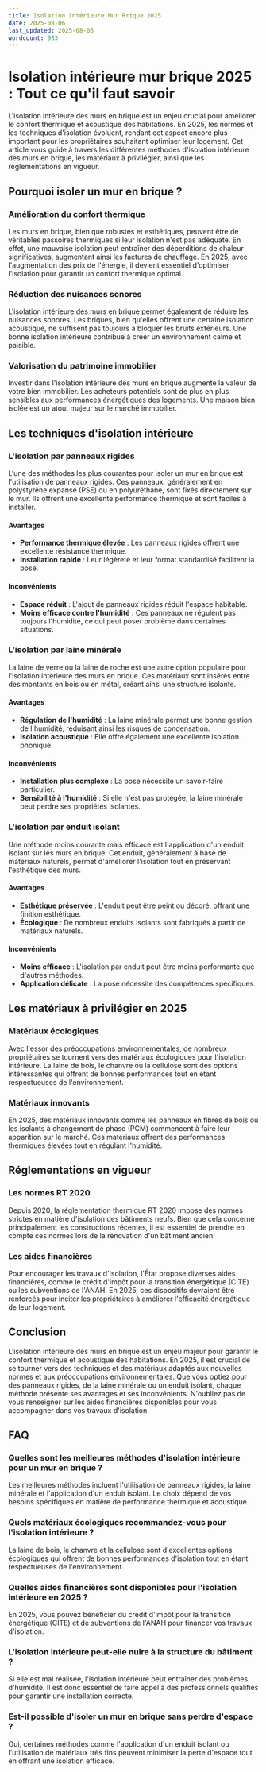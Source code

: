 ```yaml
---
title: Isolation Intérieure Mur Brique 2025
date: 2025-08-06
last_updated: 2025-08-06
wordcount: 983
---
```


# Isolation intérieure mur brique 2025 : Tout ce qu'il faut savoir

L'isolation intérieure des murs en brique est un enjeu crucial pour améliorer le confort thermique et acoustique des habitations. En 2025, les normes et les techniques d'isolation évoluent, rendant cet aspect encore plus important pour les propriétaires souhaitant optimiser leur logement. Cet article vous guide à travers les différentes méthodes d'isolation intérieure des murs en brique, les matériaux à privilégier, ainsi que les réglementations en vigueur.

## Pourquoi isoler un mur en brique ?

### Amélioration du confort thermique

Les murs en brique, bien que robustes et esthétiques, peuvent être de véritables passoires thermiques si leur isolation n'est pas adéquate. En effet, une mauvaise isolation peut entraîner des déperditions de chaleur significatives, augmentant ainsi les factures de chauffage. En 2025, avec l'augmentation des prix de l'énergie, il devient essentiel d'optimiser l'isolation pour garantir un confort thermique optimal.

### Réduction des nuisances sonores

L'isolation intérieure des murs en brique permet également de réduire les nuisances sonores. Les briques, bien qu'elles offrent une certaine isolation acoustique, ne suffisent pas toujours à bloquer les bruits extérieurs. Une bonne isolation intérieure contribue à créer un environnement calme et paisible.

### Valorisation du patrimoine immobilier

Investir dans l'isolation intérieure des murs en brique augmente la valeur de votre bien immobilier. Les acheteurs potentiels sont de plus en plus sensibles aux performances énergétiques des logements. Une maison bien isolée est un atout majeur sur le marché immobilier.

## Les techniques d'isolation intérieure

### L'isolation par panneaux rigides

L'une des méthodes les plus courantes pour isoler un mur en brique est l'utilisation de panneaux rigides. Ces panneaux, généralement en polystyrène expansé (PSE) ou en polyuréthane, sont fixés directement sur le mur. Ils offrent une excellente performance thermique et sont faciles à installer.

#### Avantages

- **Performance thermique élevée** : Les panneaux rigides offrent une excellente résistance thermique.
- **Installation rapide** : Leur légèreté et leur format standardisé facilitent la pose.

#### Inconvénients

- **Espace réduit** : L'ajout de panneaux rigides réduit l'espace habitable.
- **Moins efficace contre l'humidité** : Ces panneaux ne régulent pas toujours l'humidité, ce qui peut poser problème dans certaines situations.

### L'isolation par laine minérale

La laine de verre ou la laine de roche est une autre option populaire pour l'isolation intérieure des murs en brique. Ces matériaux sont insérés entre des montants en bois ou en métal, créant ainsi une structure isolante.

#### Avantages

- **Régulation de l'humidité** : La laine minérale permet une bonne gestion de l'humidité, réduisant ainsi les risques de condensation.
- **Isolation acoustique** : Elle offre également une excellente isolation phonique.

#### Inconvénients

- **Installation plus complexe** : La pose nécessite un savoir-faire particulier.
- **Sensibilité à l'humidité** : Si elle n'est pas protégée, la laine minérale peut perdre ses propriétés isolantes.

### L'isolation par enduit isolant

Une méthode moins courante mais efficace est l'application d'un enduit isolant sur les murs en brique. Cet enduit, généralement à base de matériaux naturels, permet d'améliorer l'isolation tout en préservant l'esthétique des murs.

#### Avantages

- **Esthétique préservée** : L'enduit peut être peint ou décoré, offrant une finition esthétique.
- **Écologique** : De nombreux enduits isolants sont fabriqués à partir de matériaux naturels.

#### Inconvénients

- **Moins efficace** : L'isolation par enduit peut être moins performante que d'autres méthodes.
- **Application délicate** : La pose nécessite des compétences spécifiques.

## Les matériaux à privilégier en 2025

### Matériaux écologiques

Avec l'essor des préoccupations environnementales, de nombreux propriétaires se tournent vers des matériaux écologiques pour l'isolation intérieure. La laine de bois, le chanvre ou la cellulose sont des options intéressantes qui offrent de bonnes performances tout en étant respectueuses de l'environnement.

### Matériaux innovants

En 2025, des matériaux innovants comme les panneaux en fibres de bois ou les isolants à changement de phase (PCM) commencent à faire leur apparition sur le marché. Ces matériaux offrent des performances thermiques élevées tout en régulant l'humidité.

## Réglementations en vigueur

### Les normes RT 2020

Depuis 2020, la réglementation thermique RT 2020 impose des normes strictes en matière d'isolation des bâtiments neufs. Bien que cela concerne principalement les constructions récentes, il est essentiel de prendre en compte ces normes lors de la rénovation d'un bâtiment ancien.

### Les aides financières

Pour encourager les travaux d'isolation, l'État propose diverses aides financières, comme le crédit d'impôt pour la transition énergétique (CITE) ou les subventions de l'ANAH. En 2025, ces dispositifs devraient être renforcés pour inciter les propriétaires à améliorer l'efficacité énergétique de leur logement.

## Conclusion

L'isolation intérieure des murs en brique est un enjeu majeur pour garantir le confort thermique et acoustique des habitations. En 2025, il est crucial de se tourner vers des techniques et des matériaux adaptés aux nouvelles normes et aux préoccupations environnementales. Que vous optiez pour des panneaux rigides, de la laine minérale ou un enduit isolant, chaque méthode présente ses avantages et ses inconvénients. N'oubliez pas de vous renseigner sur les aides financières disponibles pour vous accompagner dans vos travaux d'isolation.

## FAQ

### Quelles sont les meilleures méthodes d'isolation intérieure pour un mur en brique ?

Les meilleures méthodes incluent l'utilisation de panneaux rigides, la laine minérale et l'application d'un enduit isolant. Le choix dépend de vos besoins spécifiques en matière de performance thermique et acoustique.

### Quels matériaux écologiques recommandez-vous pour l'isolation intérieure ?

La laine de bois, le chanvre et la cellulose sont d'excellentes options écologiques qui offrent de bonnes performances d'isolation tout en étant respectueuses de l'environnement.

### Quelles aides financières sont disponibles pour l'isolation intérieure en 2025 ?

En 2025, vous pouvez bénéficier du crédit d'impôt pour la transition énergétique (CITE) et de subventions de l'ANAH pour financer vos travaux d'isolation.

### L'isolation intérieure peut-elle nuire à la structure du bâtiment ?

Si elle est mal réalisée, l'isolation intérieure peut entraîner des problèmes d'humidité. Il est donc essentiel de faire appel à des professionnels qualifiés pour garantir une installation correcte.

### Est-il possible d'isoler un mur en brique sans perdre d'espace ?

Oui, certaines méthodes comme l'application d'un enduit isolant ou l'utilisation de matériaux très fins peuvent minimiser la perte d'espace tout en offrant une isolation efficace.